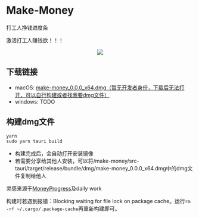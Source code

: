 # Make-Money

打工人挣钱进度条

激活打工人赚钱欲！！！

<p align="center">
  <!-- <img src="https://imgur.com/EUCZEB6.png" /> -->
  <img src="https://imgur.com/KQzZkAF.gif" />
</p>

## 下载链接
- macOS: [make-money_0.0.0_x64.dmg（暂无开发者身份，下载后无法打开，可以自行构建或者找我要dmg文件）](./download/make-money_0.0.0_x64.dmg)
- windows: TODO

## 构建dmg文件
```js
yarn
sudo yarn tauri build
```
- 构建完成后，会自动打开安装镜像
- 若需要分享给其他人安装，可以将/make-money/src-tauri/target/release/bundle/dmg/make-money_0.0.0_x64.dmg中的dmg文件复制给他人

灵感来源于[MoneyProgress](https://github.com/Lakr233/MoneyProgress)及daily work


构建时若遇到报错：Blocking waiting for file lock on package cache。运行`rm -rf ~/.cargo/.package-cache`再重新构建即可。